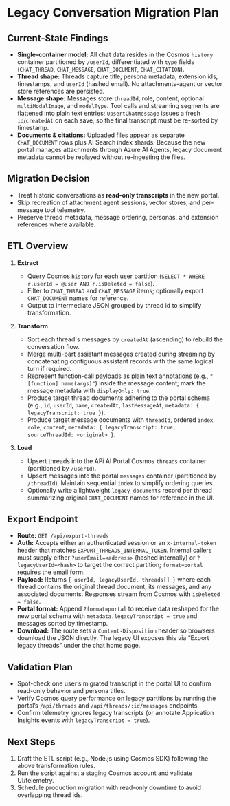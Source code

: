 # Legacy Conversation Migration Plan

## Current-State Findings

- **Single-container model:** All chat data resides in the Cosmos `history` container partitioned by `/userId`, differentiated with `type` fields (`CHAT_THREAD`, `CHAT_MESSAGE`, `CHAT_DOCUMENT`, `CHAT_CITATION`).
- **Thread shape:** Threads capture title, persona metadata, extension ids, timestamps, and `userId` (hashed email). No attachments-agent or vector store references are persisted.
- **Message shape:** Messages store `threadId`, role, content, optional `multiModalImage`, and `modelType`. Tool calls and streaming segments are flattened into plain text entries; `UpsertChatMessage` issues a fresh `id`/`createdAt` on each save, so the final transcript must be re-sorted by timestamp.
- **Documents & citations:** Uploaded files appear as separate `CHAT_DOCUMENT` rows plus AI Search index shards. Because the new portal manages attachments through Azure AI Agents, legacy document metadata cannot be replayed without re-ingesting the files.

## Migration Decision

- Treat historic conversations as **read-only transcripts** in the new portal.
- Skip recreation of attachment agent sessions, vector stores, and per-message tool telemetry.
- Preserve thread metadata, message ordering, personas, and extension references where available.

## ETL Overview

1. **Extract**
   - Query Cosmos `history` for each user partition (`SELECT * WHERE r.userId = @user AND r.isDeleted = false`).
   - Filter to `CHAT_THREAD` and `CHAT_MESSAGE` items; optionally export `CHAT_DOCUMENT` names for reference.
   - Output to intermediate JSON grouped by thread id to simplify transformation.

2. **Transform**
   - Sort each thread's messages by `createdAt` (ascending) to rebuild the conversation flow.
   - Merge multi-part assistant messages created during streaming by concatenating contiguous assistant records with the same logical turn if required.
   - Represent function-call payloads as plain text annotations (e.g., `"[function] name(args)"`) inside the message content; mark the message metadata with `displayOnly: true`.
   - Produce target thread documents adhering to the portal schema (e.g., `id`, `userId`, `name`, `createdAt`, `lastMessageAt`, `metadata: { legacyTranscript: true }`).
   - Produce target message documents with `threadId`, ordered `index`, `role`, `content`, `metadata: { legacyTranscript: true, sourceThreadId: <original> }`.

3. **Load**
   - Upsert threads into the APi AI Portal Cosmos `threads` container (partitioned by `/userId`).
   - Upsert messages into the portal `messages` container (partitioned by `/threadId`). Maintain sequential `index` to simplify ordering queries.
   - Optionally write a lightweight `legacy_documents` record per thread summarizing original `CHAT_DOCUMENT` names for reference in the UI.

## Export Endpoint

- **Route:** `GET /api/export-threads`
- **Auth:** Accepts either an authenticated session or an `x-internal-token` header that matches `EXPORT_THREADS_INTERNAL_TOKEN`. Internal callers must supply either `?userEmail=<address>` (hashed internally) or `?legacyUserId=<hash>` to target the correct partition; `format=portal` requires the email form.
- **Payload:** Returns `{ userId, legacyUserId, threads[] }` where each thread contains the original thread document, its messages, and any associated documents. Responses stream from Cosmos with `isDeleted = false`.
- **Portal format:** Append `?format=portal` to receive data reshaped for the new portal schema with `metadata.legacyTranscript = true` and messages sorted by timestamp.
- **Download:** The route sets a `Content-Disposition` header so browsers download the JSON directly. The legacy UI exposes this via “Export legacy threads” under the chat home page.

## Validation Plan

- Spot-check one user’s migrated transcript in the portal UI to confirm read-only behavior and persona titles.
- Verify Cosmos query performance on legacy partitions by running the portal’s `/api/threads` and `/api/threads/:id/messages` endpoints.
- Confirm telemetry ignores legacy transcripts (or annotate Application Insights events with `legacyTranscript = true`).

## Next Steps

1. Draft the ETL script (e.g., Node.js using Cosmos SDK) following the above transformation rules.
2. Run the script against a staging Cosmos account and validate UI/telemetry.
3. Schedule production migration with read-only downtime to avoid overlapping thread ids.

